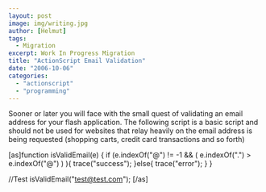 ```yaml
---
layout: post
image: img/writing.jpg
author: [Helmut]
tags:
  - Migration
excerpt: Work In Progress Migration
title: "ActionScript Email Validation"
date: "2006-10-06"
categories: 
  - "actionscript"
  - "programming"
---
```


Sooner or later you will face with the small quest of validating an email address for your flash application. The following script is a basic script and should not be used for websites that relay heavily on the email address is being requested (shopping carts, credit card transactions and so forth)

\[as\]function isValidEmail(e) { if (e.indexOf("@") != -1 && ( e.indexOf(".") > e.indexOf("@") ) ){ trace("success"); }else{ trace("error"); } }

//Test isValidEmail("test@test.com"); \[/as\]
